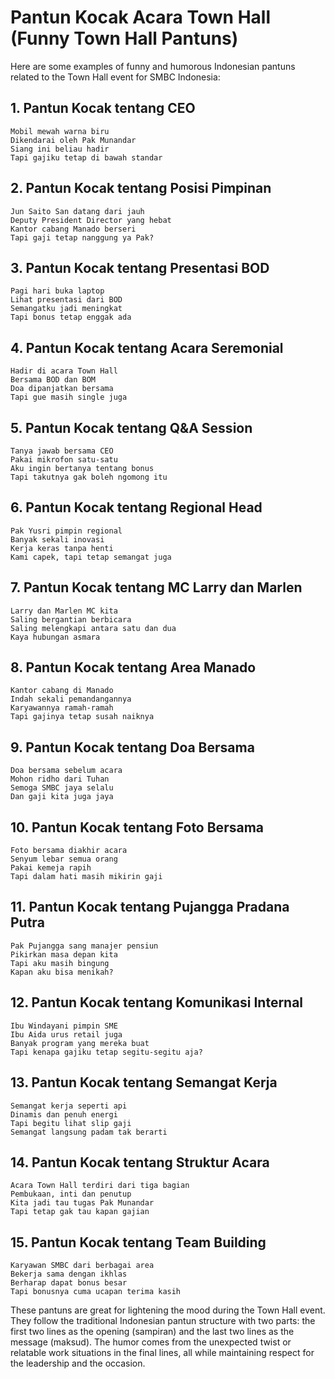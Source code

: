 # Pantun Kocak Acara Town Hall (Funny Town Hall Pantuns)

Here are some examples of funny and humorous Indonesian pantuns related to the Town Hall event for SMBC Indonesia:

## 1. Pantun Kocak tentang CEO
```
Mobil mewah warna biru
Dikendarai oleh Pak Munandar
Siang ini beliau hadir
Tapi gajiku tetap di bawah standar
```

## 2. Pantun Kocak tentang Posisi Pimpinan
```
Jun Saito San datang dari jauh
Deputy President Director yang hebat
Kantor cabang Manado berseri
Tapi gaji tetap nanggung ya Pak?
```

## 3. Pantun Kocak tentang Presentasi BOD
```
Pagi hari buka laptop
Lihat presentasi dari BOD
Semangatku jadi meningkat
Tapi bonus tetap enggak ada
```

## 4. Pantun Kocak tentang Acara Seremonial
```
Hadir di acara Town Hall
Bersama BOD dan BOM
Doa dipanjatkan bersama
Tapi gue masih single juga
```

## 5. Pantun Kocak tentang Q&A Session
```
Tanya jawab bersama CEO
Pakai mikrofon satu-satu
Aku ingin bertanya tentang bonus
Tapi takutnya gak boleh ngomong itu
```

## 6. Pantun Kocak tentang Regional Head
```
Pak Yusri pimpin regional
Banyak sekali inovasi
Kerja keras tanpa henti
Kami capek, tapi tetap semangat juga
```

## 7. Pantun Kocak tentang MC Larry dan Marlen
```
Larry dan Marlen MC kita
Saling bergantian berbicara
Saling melengkapi antara satu dan dua
Kaya hubungan asmara
```

## 8. Pantun Kocak tentang Area Manado
```
Kantor cabang di Manado
Indah sekali pemandangannya
Karyawannya ramah-ramah
Tapi gajinya tetap susah naiknya
```

## 9. Pantun Kocak tentang Doa Bersama
```
Doa bersama sebelum acara
Mohon ridho dari Tuhan
Semoga SMBC jaya selalu
Dan gaji kita juga jaya
```

## 10. Pantun Kocak tentang Foto Bersama
```
Foto bersama diakhir acara
Senyum lebar semua orang
Pakai kemeja rapih
Tapi dalam hati masih mikirin gaji
```

## 11. Pantun Kocak tentang Pujangga Pradana Putra
```
Pak Pujangga sang manajer pensiun
Pikirkan masa depan kita
Tapi aku masih bingung
Kapan aku bisa menikah?
```

## 12. Pantun Kocak tentang Komunikasi Internal
```
Ibu Windayani pimpin SME
Ibu Aida urus retail juga
Banyak program yang mereka buat
Tapi kenapa gajiku tetap segitu-segitu aja?
```

## 13. Pantun Kocak tentang Semangat Kerja
```
Semangat kerja seperti api
Dinamis dan penuh energi
Tapi begitu lihat slip gaji
Semangat langsung padam tak berarti
```

## 14. Pantun Kocak tentang Struktur Acara
```
Acara Town Hall terdiri dari tiga bagian
Pembukaan, inti dan penutup
Kita jadi tau tugas Pak Munandar
Tapi tetap gak tau kapan gajian
```

## 15. Pantun Kocak tentang Team Building
```
Karyawan SMBC dari berbagai area
Bekerja sama dengan ikhlas
Berharap dapat bonus besar
Tapi bonusnya cuma ucapan terima kasih
```

These pantuns are great for lightening the mood during the Town Hall event. They follow the traditional Indonesian pantun structure with two parts: the first two lines as the opening (sampiran) and the last two lines as the message (maksud). The humor comes from the unexpected twist or relatable work situations in the final lines, all while maintaining respect for the leadership and the occasion.